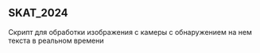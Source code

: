 ## SKAT_2024

Скрипт для обработки изображения с камеры с обнаружением на нем текста в реальном времени
